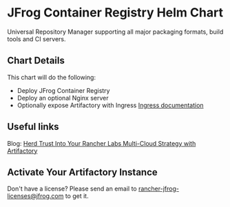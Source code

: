 # JFrog Container Registry Helm Chart

Universal Repository Manager supporting all major packaging formats, build tools and CI servers.

## Chart Details
This chart will do the following:

* Deploy JFrog Container Registry
* Deploy an optional Nginx server
* Optionally expose Artifactory with Ingress [Ingress documentation](https://kubernetes.io/docs/concepts/services-networking/ingress/)


## Useful links
Blog: [Herd Trust Into Your Rancher Labs Multi-Cloud Strategy with Artifactory](https://jfrog.com/blog/herd-trust-into-your-rancher-labs-multi-cloud-strategy-with-artifactory/)

## Activate Your Artifactory Instance 
Don't have a license? Please send an email to [rancher-jfrog-licenses@jfrog.com](mailto:rancher-jfrog-licenses@jfrog.com) to get it.